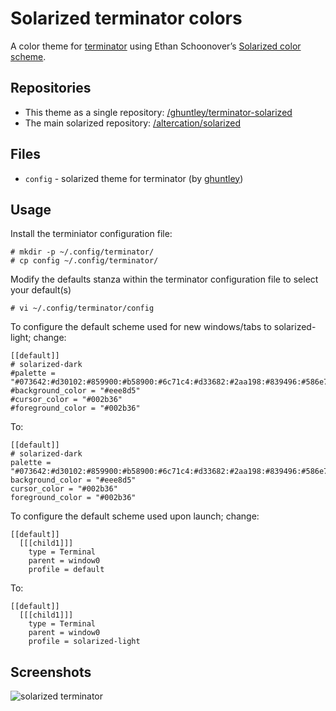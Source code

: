 # Solarized terminator colors

A color theme for [terminator](http://www.tenshu.net/terminator/) using Ethan Schoonover’s [Solarized color scheme](http://ethanschoonover.com/solarized).

## Repositories
  * This theme as a single repository: [/ghuntley/terminator-solarized](https://github.com/ghuntley/terminator-solarized)
  * The main solarized repository: [/altercation/solarized](https://github.com/altercation/solarized)

## Files
  * `config` -  solarized theme for terminator (by [ghuntley](https://github.com/ghuntley))

## Usage
Install the terminiator configuration file:

    # mkdir -p ~/.config/terminator/
    # cp config ~/.config/terminator/

Modify the defaults stanza within the terminator configuration file to select your default(s)

    # vi ~/.config/terminator/config

To configure the default scheme used for new windows/tabs to solarized-light; change:

    [[default]]
    # solarized-dark
    #palette = "#073642:#d30102:#859900:#b58900:#6c71c4:#d33682:#2aa198:#839496:#586e75:#cb4b16:#859900:#b58900:#268bd2:#d33682:#2aa198:#93a1a1"
    #background_color = "#eee8d5"
    #cursor_color = "#002b36"
    #foreground_color = "#002b36"

To:

    [[default]]
    # solarized-dark
    palette = "#073642:#d30102:#859900:#b58900:#6c71c4:#d33682:#2aa198:#839496:#586e75:#cb4b16:#859900:#b58900:#268bd2:#d33682:#2aa198:#93a1a1"
    background_color = "#eee8d5"
    cursor_color = "#002b36"
    foreground_color = "#002b36"

To configure the default scheme used upon launch; change:

    [[default]]
      [[[child1]]]
        type = Terminal
        parent = window0
        profile = default

To: 

    [[default]]
      [[[child1]]]
        type = Terminal
        parent = window0
        profile = solarized-light

## Screenshots

![solarized terminator](https://github.com/ghuntley/terminator-solarized/raw/master/screenshots/terminator-solarized.png)

